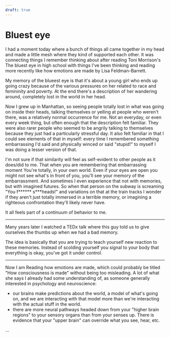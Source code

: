 ```yaml
---
draft: true
---
```


# Bluest eye

I had a moment today where a bunch of things all came together in my head and made a little mesh where they kind of supported each other. It was connecting things I remember thinking about after reading Toni Morrison's The bluest eye in high school with things I've been thinking and reading more recently like how emotions are made by Lisa Feldman-Barrett.

My memory of the blueest eye is that it's about a young girl who ends up going crazy because of the various pressures on her related to race and femininity and poverty. At the end there's a description of her wandering around, completely lost in the world in her head. 

Now I grew up in Manhattan, so seeing people totally lost in what was going on inside their heads, talking themselves or yelling at people who weren't there, was a relatively normal occurrence for me. Not an everyday, or even every week thing, but often enough that the description felt familiar. They were also rarer people who seemed to be angrily talking to themselves because they just had a particularly stressful day. It also felt familiar in that I could see elements of that in myself: every time I remembered something embarrassing I'd said and physically winced or said "stupid!" to myself I was doing a lesser version of that.

I'm not sure if that similarity will feel as self-evident to other people as it does/did to me. That when you are remembering that embarrassing moment You're totally, in your own world. Even if your eyes are open you might not see what's in front of you, you'll see your memory of the embarrassment. And sometimes I even experience that not with memories, but with imagined futures. So when that person on the subway is screaming "You f****** s***heads!" and variations on that at the train tracks I wonder if they aren't just totally immersed in a terrible memory, or imagining a righteous confrontation they'll likely never have.

It all feels part of a continuum of behavior to me.

---

Many years later I watched a TEDx talk where this guy told us to give ourselves the thumbs up when we had a bad memory.

The idea is basically that you are trying to teach yourself new reaction to these memories. Instead of scolding yourself you signal to your body that everything is okay, you've got it under control.

--- 

Now I am Reading how emotions are made, which could probably be titled "How consciousness is made" without being too misleading. A lot of what she says I already had some understanding of, as someone generally interested in psychology and neuroscience: 
* our brains make predictions about the world, a model of what's going on, and we are interacting with that model more than we're interacting with the actual stuff in the world.
* there are more neural pathways headed down from your "higher brain regions" to your sensory organs than from your senses up. There is evidence that your "upper brain" can override what you see, hear, etc.

...
